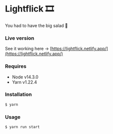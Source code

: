 # Lightflick 🎞

You had to have the big salad 🥗

### Live version

See it working here → [https://lightflick.netlify.app/](https://lightflick.netlify.app/)

### Requires

- Node v14.3.0
- Yarn v1.22.4

### Installation

```sh
$ yarn
```

### Usage

```sh
$ yarn run start
```
